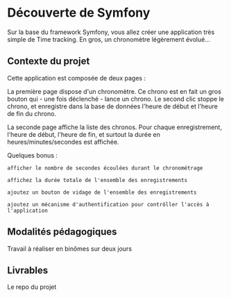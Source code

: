 # Découverte de Symfony

Sur la base du framework Symfony, vous allez créer une application très simple de Time tracking. En gros, un chronomètre légèrement évolué...

## Contexte du projet

Cette application est composée de deux pages :

La première page dispose d'un chronomètre. Ce chrono est en fait un gros bouton qui - une fois déclenché - lance un chrono. Le second clic stoppe le chrono, et enregistre dans la base de données l'heure de début et l'heure de fin du chrono.

La seconde page affiche la liste des chronos. Pour chaque enregistrement, l'heure de début, l'heure de fin, et surtout la durée en heures/minutes/secondes est affichée.

Quelques bonus :

    afficher le nombre de secondes écoulées durant le chronométrage

    affichez la durée totale de l'ensemble des enregistrements

    ajoutez un bouton de vidage de l'ensemble des enregistrements

    ajoutez un mécanisme d'authentification pour contrôller l'accès à l'application

## Modalités pédagogiques

Travail à réaliser en binômes sur deux jours

## Livrables

Le repo du projet
